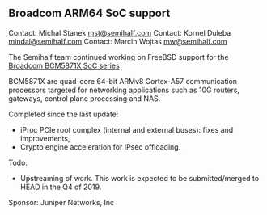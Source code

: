 ## Broadcom ARM64 SoC support ##

Contact: Michal Stanek <mst@semihalf.com>
Contact: Kornel Duleba <mindal@semihalf.com>
Contact: Marcin Wojtas <mw@semihalf.com>

The Semihalf team continued working on FreeBSD support for the
[Broadcom BCM5871X SoC series](https://www.broadcom.com/products/embedded-and-networking-processors/communications/bcm58712/)

BCM5871X are quad-core 64-bit ARMv8 Cortex-A57 communication
processors targeted for networking applications such as 10G routers,
gateways, control plane processing and NAS.

Completed since the last update:
   * iProc PCIe root complex (internal and external buses): fixes and improvements,
   * Crypto engine acceleration for IPsec offloading.

Todo:
  * Upstreaming of work.  This work is expected to be submitted/merged
    to HEAD in the Q4 of 2019.

Sponsor: Juniper Networks, Inc

